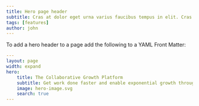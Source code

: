 ```yaml
---
title: Hero page header
subtitle: Cras at dolor eget urna varius faucibus tempus in elit. Cras a dui imperdiet, tempus metus quis, pharetra turpis.
tags: [features]
author: john
---
```


To add a hero header to a page add the following to a YAML Front Matter:

```yaml
---
layout: page
width: expand
hero:
    title: The Collaborative Growth Platform
    subtitle: Get work done faster and enable exponential growth through automation
    image: hero-image.svg
    search: true
---
```